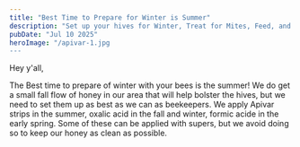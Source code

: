 ```yaml
---
title: "Best Time to Prepare for Winter is Summer"
description: "Set up your hives for Winter, Treat for Mites, Feed, and Hug?"
pubDate: "Jul 10 2025"
heroImage: "/apivar-1.jpg
---
```


Hey y'all,

The Best time to prepare of winter with your bees is the summer! We do get a small fall flow of honey in our 
area that will help bolster the hives, but we need to set them up as best as we can as beekeepers. We apply Apivar
strips in the summer, oxalic acid in the fall and winter, formic acide in the early spring.
Some of these can be applied with supers, but we avoid doing so to keep our honey as clean as possible.